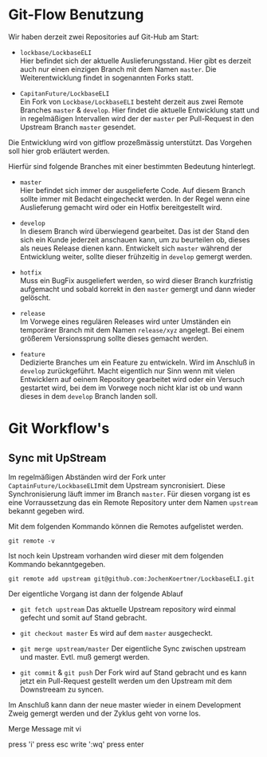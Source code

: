 # Git-Flow Benutzung

Wir haben derzeit zwei Repositories auf Git-Hub am Start:

* `lockbase/LockbaseELI`  
    Hier befindet sich der aktuelle Auslieferungsstand. Hier gibt es derzeit auch nur einen einzigen Branch mit dem Namen `master`. Die Weiterentwicklung findet in sogenannten Forks statt.

* `CapitanFuture/LockbaseELI`  
    Ein Fork von `Lockbase/LockbaseELI` besteht derzeit aus zwei Remote Branches `master` & `develop`. Hier findet die aktuelle Entwicklung statt und in regelmäßigen Intervallen wird der der `master` per Pull-Request in den Upstream Branch `master` gesendet.

Die Entwicklung wird von gitflow prozeßmässig unterstützt. Das Vorgehen soll hier grob erläutert werden.

Hierfür sind folgende Branches mit einer bestimmten Bedeutung hinterlegt.

* `master`  
    Hier befindet sich immer der ausgelieferte Code. Auf diesem Branch sollte immer mit Bedacht eingecheckt werden. In der Regel wenn eine Auslieferung gemacht wird oder ein Hotfix bereitgestellt wird.

* `develop`  
    In diesem Branch wird überwiegend gearbeitet. Das ist der Stand den sich ein Kunde jederzeit anschauen kann, um zu beurteilen ob, dieses als neues Release dienen kann. Entwickelt sich `master` während der Entwicklung weiter, sollte dieser frühzeitig in `develop` gemergt werden.
* `hotfix`  
    Muss ein BugFix ausgeliefert werden, so wird dieser Branch kurzfristig aufgemacht und sobald korrekt in den `master` gemergt und dann wieder gelöscht.
* `release`  
    Im Vorwege eines regulären Releases wird unter Umständen ein temporärer Branch mit dem Namen `release/xyz` angelegt. Bei einem größerem Versionssprung sollte dieses gemacht werden.
* `feature`  
    Dedizierte Branches um ein Feature zu entwickeln. Wird im Anschluß in `develop` zurückgeführt. Macht eigentlich nur Sinn wenn mit vielen Entwicklern auf oeinem Repository gearbeitet wird oder ein Versuch gestartet wird, bei dem im Vorwege noch nicht klar ist ob und wann dieses in dem `develop` Branch landen soll.

# Git Workflow's

## Sync mit UpStream

Im regelmäßigen Abständen wird der Fork unter `CaptainFuture/LockbaseELI`mit dem Upstream syncronisiert. Diese Synchronisierung läuft immer im Branch `master`. Für diesen vorgang ist es eine Vorraussetzung das ein Remote Repository unter dem Namen `upstream` bekannt gegeben wird. 

Mit dem folgenden Kommando können die Remotes aufgelistet werden.

`git remote -v`

Ist noch kein Upstream vorhanden wird dieser mit dem folgenden Kommando bekanntgegeben. 

`git remote add upstream git@github.com:JochenKoertner/LockbaseELI.git`

Der eigentliche Vorgang ist dann der folgende Ablauf 

* `git fetch upstream`
    Das aktuelle Upstream repository wird einmal gefecht und somit auf Stand gebracht. 

* `git checkout master`
    Es wird auf dem `master` ausgecheckt. 

* `git merge upstream/master`
    Der eigentliche Sync zwischen upstream und master. Evtl. muß gemergt werden. 

* `git commit` & `git push`
    Der Fork wird auf Stand gebracht und es kann jetzt ein Pull-Request gestellt werden um den Upstream mit dem Downstreeam zu syncen. 

Im Anschluß kann dann der neue master wieder in einem Development Zweig gemergt werden und der Zyklus geht von vorne los. 

Merge Message mit vi 

press 'i'
press esc
write ':wq'
press enter  

